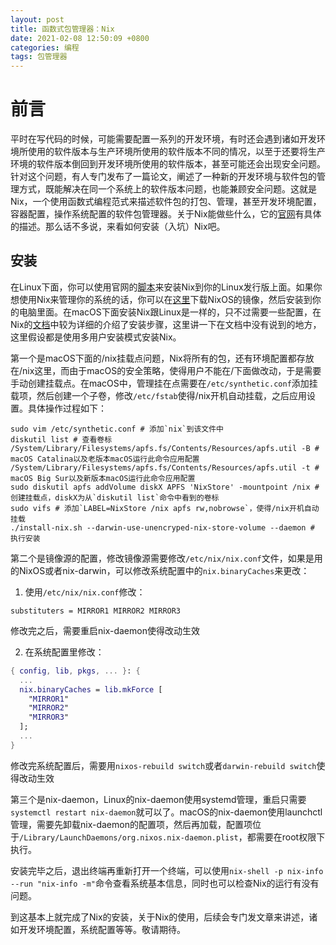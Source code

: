 ```yaml
---
layout: post
title: 函数式包管理器：Nix
date: 2021-02-08 12:50:09 +0800
categories: 编程
tags: 包管理器
---
```


# 前言
平时在写代码的时候，可能需要配置一系列的开发环境，有时还会遇到诸如开发环境所使用的软件版本与生产环境所使用的软件版本不同的情况，以至于还要将生产环境的软件版本倒回到开发环境所使用的软件版本，甚至可能还会出现安全问题。针对这个问题，有人专门发布了一篇论文，阐述了一种新的开发环境与软件包的管理方式，既能解决在同一个系统上的软件版本问题，也能兼顾安全问题。这就是Nix，一个使用函数式编程范式来描述软件包的打包、管理，甚至开发环境配置，容器配置，操作系统配置的软件包管理器。关于Nix能做些什么，它的[官网](https://nixos.org)有具体的描述。那么话不多说，来看如何安装（入坑）Nix吧。

## 安装
在Linux下面，你可以使用官网的[脚本](https://nixos.org/nix/install)来安装Nix到你的Linux发行版上面。如果你想使用Nix来管理你的系统的话，你可以在[这里](https://nixos.org/download.html)下载NixOS的镜像，然后安装到你的电脑里面。在macOS下面安装Nix跟Linux是一样的，只不过需要一些配置，在Nix的[文档](https://nixos.org/manual/nix/stable/#ch-installing-binary)中较为详细的介绍了安装步骤，这里讲一下在文档中没有说到的地方，这里假设都是使用多用户安装模式安装Nix。

第一个是macOS下面的/nix挂载点问题，Nix将所有的包，还有环境配置都存放在/nix这里，而由于macOS的安全策略，使得用户不能在/下面做改动，于是需要手动创建挂载点。在macOS中，管理挂在点需要在`/etc/synthetic.conf`添加挂载项，然后创建一个子卷，修改`/etc/fstab`使得/nix开机自动挂载，之后应用设置。具体操作过程如下：
``` shell
sudo vim /etc/synthetic.conf # 添加`nix`到该文件中
diskutil list # 查看卷标
/System/Library/Filesystems/apfs.fs/Contents/Resources/apfs.util -B # macOS Catalina以及老版本macOS运行此命令应用配置
/System/Library/Filesystems/apfs.fs/Contents/Resources/apfs.util -t # macOS Big Sur以及新版本macOS运行此命令应用配置
sudo diskutil apfs addVolume diskX APFS 'NixStore' -mountpoint /nix # 创建挂载点，diskX为从`diskutil list`命令中看到的卷标
sudo vifs # 添加`LABEL=NixStore /nix apfs rw,nobrowse`，使得/nix开机自动挂载
./install-nix.sh --darwin-use-unencryped-nix-store-volume --daemon # 执行安装
```

第二个是镜像源的配置，修改镜像源需要修改`/etc/nix/nix.conf`文件，如果是用的NixOS或者nix-darwin，可以修改系统配置中的`nix.binaryCaches`来更改：
1. 使用`/etc/nix/nix.conf`修改：
``` shell
substituters = MIRROR1 MIRROR2 MIRROR3
```
修改完之后，需要重启nix-daemon使得改动生效

2. 在系统配置里修改：
``` nix
{ config, lib, pkgs, ... }: {
  ...
  nix.binaryCaches = lib.mkForce [
    "MIRROR1"
    "MIRROR2"
    "MIRROR3"
  ];
  ...
}
```
修改完系统配置后，需要用`nixos-rebuild switch`或者`darwin-rebuild switch`使得改动生效

第三个是nix-daemon，Linux的nix-daemon使用systemd管理，重启只需要`systemctl restart nix-daemon`就可以了。macOS的nix-daemon使用launchctl管理，需要先卸载nix-daemon的配置项，然后再加载，配置项位于`/Library/LaunchDaemons/org.nixos.nix-daemon.plist`，都需要在root权限下执行。

安装完毕之后，退出终端再重新打开一个终端，可以使用`nix-shell -p nix-info --run "nix-info -m"`命令查看系统基本信息，同时也可以检查Nix的运行有没有问题。

到这基本上就完成了Nix的安装，关于Nix的使用，后续会专门发文章来讲述，诸如开发环境配置，系统配置等等。敬请期待。

